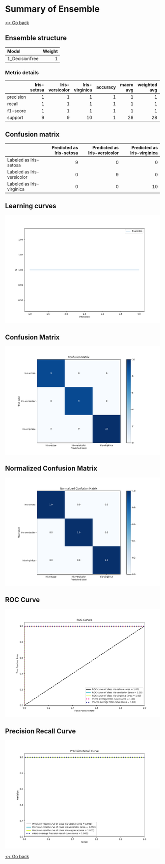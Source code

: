 # Summary of Ensemble

[<< Go back](../README.md)


## Ensemble structure
| Model          |   Weight |
|:---------------|---------:|
| 1_DecisionTree |        1 |

### Metric details
|           |   Iris-setosa |   Iris-versicolor |   Iris-virginica |   accuracy |   macro avg |   weighted avg |   logloss |
|:----------|--------------:|------------------:|-----------------:|-----------:|------------:|---------------:|----------:|
| precision |             1 |                 1 |                1 |          1 |           1 |              1 |     2e-06 |
| recall    |             1 |                 1 |                1 |          1 |           1 |              1 |     2e-06 |
| f1-score  |             1 |                 1 |                1 |          1 |           1 |              1 |     2e-06 |
| support   |             9 |                 9 |               10 |          1 |          28 |             28 |     2e-06 |


## Confusion matrix
|                            |   Predicted as Iris-setosa |   Predicted as Iris-versicolor |   Predicted as Iris-virginica |
|:---------------------------|---------------------------:|-------------------------------:|------------------------------:|
| Labeled as Iris-setosa     |                          9 |                              0 |                             0 |
| Labeled as Iris-versicolor |                          0 |                              9 |                             0 |
| Labeled as Iris-virginica  |                          0 |                              0 |                            10 |

## Learning curves
![Learning curves](learning_curves.png)
## Confusion Matrix

![Confusion Matrix](confusion_matrix.png)


## Normalized Confusion Matrix

![Normalized Confusion Matrix](confusion_matrix_normalized.png)


## ROC Curve

![ROC Curve](roc_curve.png)


## Precision Recall Curve

![Precision Recall Curve](precision_recall_curve.png)



[<< Go back](../README.md)
